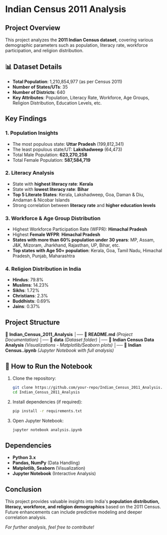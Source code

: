 # Indian Census 2011 Analysis

## Project Overview
This project analyzes the **2011 Indian Census dataset**, covering various demographic parameters such as population, literacy rate, workforce participation, and religion distribution.

## 📊 Dataset Details
- **Total Population**: 1,210,854,977 (as per Census 2011)
- **Number of States/UTs**: 35
- **Number of Districts**: 640
- **Key Attributes**: Population, Literacy Rate, Workforce, Age Groups, Religion Distribution, Education Levels, etc.

## Key Findings
### 1. Population Insights
- The most populous state: **Uttar Pradesh** (199,812,341)
- The least populous state/UT: **Lakshadweep** (64,473)
- Total Male Population: **623,270,258**
- Total Female Population: **587,584,719**

### 2. Literacy Analysis
- State with **highest literacy rate**: **Kerala**
- State with **lowest literacy rate**: **Bihar**
- **Top 5 Literate States**: Kerala, Lakshadweep, Goa, Daman & Diu, Andaman & Nicobar Islands
- Strong correlation between **literacy rate** and **higher education levels**

### 3. Workforce & Age Group Distribution
- Highest Workforce Participation Rate (WFPR): **Himachal Pradesh**
- Highest **Female WFPR**: **Himachal Pradesh**
- **States with more than 60% population under 30 years**: MP, Assam, J&K, Mizoram, Jharkhand, Rajasthan, UP, Bihar, etc.
- **Top states with Age 50+ population**: Kerala, Goa, Tamil Nadu, Himachal Pradesh, Punjab, Maharashtra

### 4. Religion Distribution in India
- **Hindus**: 79.8%
- **Muslims**: 14.23%
- **Sikhs**: 1.72%
- **Christians**: 2.3%
- **Buddhists**: 0.69%
- **Jains**: 0.37%

## Project Structure
📂 **Indian_Census_2011_Analysis**
│── 📄 **README.md**  *(Project Documentation)*
│── 📄 **data**  *(Dataset folder)*
│── 📄 **Indian Census Data Analysis**  *(Visualizations - Matplotlib/Seaborn plots)*
│── 📄 **Indian Census..ipynb**  *(Jupyter Notebook with full analysis)*

## 🚀 How to Run the Notebook
1. Clone the repository:
   ```bash
   git clone https://github.com/your-repo/Indian_Census_2011_Analysis.git
   cd Indian_Census_2011_Analysis
   ```
2. Install dependencies (if required):
   ```bash
   pip install -r requirements.txt
   ```
3. Open Jupyter Notebook:
   ```bash
   jupyter notebook analysis.ipynb
   ```

## Dependencies
- **Python 3.x**
- **Pandas, NumPy** (Data Handling)
- **Matplotlib, Seaborn** (Visualization)
- **Jupyter Notebook** (Interactive Analysis)

## Conclusion
This project provides valuable insights into India's **population distribution, literacy, workforce, and religion demographics** based on the 2011 Census. Future enhancements can include predictive modeling and deeper correlation analysis.

 *For further analysis, feel free to contribute!*


